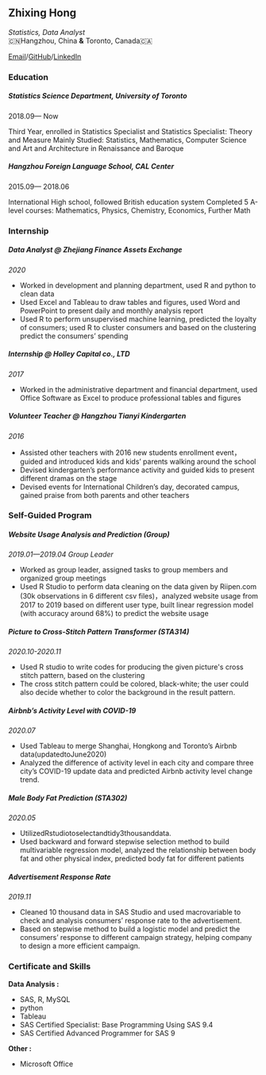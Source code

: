 ## Zhixing Hong
_Statistics, Data Analyst_   
🇨🇳Hangzhou, China **&** Toronto, Canada🇨🇦



[Email](wisteria.hong@mail.utoronto.ca)/[GitHub](https://github.com/ZhixingHong)/[LinkedIn]()

### Education

##### Statistics Science Department, University of Toronto
2018.09— Now

Third Year, enrolled in Statistics Specialist and Statistics Specialist: Theory and Measure
Mainly Studied: Statistics, Mathematics, Computer Science and Art and Architecture in Renaissance and Baroque

##### Hangzhou Foreign Language School, CAL Center
2015.09— 2018.06

International High school, followed British education system
Completed 5 A-level courses: Mathematics, Physics, Chemistry, Economics, Further Math


### Internship

##### Data Analyst @ Zhejiang Finance Assets Exchange
_2020_
- Worked in development and planning department, used R and python to clean data
- Used Excel and Tableau to draw tables and figures, used Word and PowerPoint to present daily and monthly analysis report
- Used R to perform unsupervised machine learning, predicted the loyalty of consumers; used R to cluster consumers and based on the clustering predict the consumers’ spending

##### Internship @ Holley Capital co., LTD
_2017_
- Worked in the administrative department and financial department, used Office Software as Excel to produce professional tables and figures

##### Volunteer Teacher @ Hangzhou Tianyi Kindergarten
_2016_
- Assisted other teachers with 2016 new students enrollment event，guided and introduced kids and kids’ parents walking around the school
- Devised kindergarten’s performance activity and guided kids to present different dramas on the stage
- Devised events for International Children’s day, decorated campus, gained praise from both parents and other teachers

###  Self-Guided Program

##### Website Usage Analysis and Prediction (Group)
*2019.01—2019.04 Group Leader*
- Worked as group leader, assigned tasks to group members and organized group meetings
- Used R Studio to perform data cleaning on the data given by Riipen.com (30k observations in 6 different csv files)，analyzed website usage from 2017 to 2019 based on different user type, built linear regression model (with accuracy around 68%) to predict the website usage


##### Picture to Cross-Stitch Pattern Transformer (STA314)
*2020.10-2020.11*
- Used R studio to write codes for producing the given picture's cross stitch pattern, based on the clustering
- The cross stitch pattern could be colored, black-white; the user could also decide whether to color the background in the result pattern.


##### Airbnb’s Activity Level with COVID-19
*2020.07*
- Used Tableau to merge Shanghai, Hongkong and Toronto’s Airbnb data(updatedtoJune2020)
- Analyzed the difference of activity level in each city and compare three city’s COVID-19 update data and predicted Airbnb activity level change trend.

##### Male Body Fat Prediction (STA302)
*2020.05*
- UtilizedRstudiotoselectandtidy3thousanddata.
- Used backward and forward stepwise selection method to build multivariable regression model, analyzed the relationship between body fat and other physical index, predicted body fat for different patients

##### Advertisement Response Rate
*2019.11*
- Cleaned 10 thousand data in SAS Studio and used macrovariable to check and analysis consumers’ response rate to the advertisement.
- Based on stepwise method to build a logistic model and predict the consumers’ response to different campaign strategy, helping company to design a more efficient campaign.


### Certificate and Skills

**Data Analysis :**

- SAS, R, MySQL
- python
- Tableau
- SAS Certified Specialist: Base Programming Using SAS 9.4
- SAS Certified Advanced Programmer for SAS 9

**Other :**
- Microsoft Office

